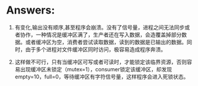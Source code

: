 Answers:
===
1.  有变化,输出没有顺序,甚至程序会崩溃。没有了信号量，进程之间无法同步或者协作，一种情况是缓冲区满了，生产者还在写入数据，会造覆盖掉部分数据。或者缓冲区为空，消费者尝试读取数据，读到的数据是已输出的数据。同时，由于多个进程对文件缓冲区同时访问，极容易造成程序奔溃。

2.  这样做不可行，只有当缓冲区可写或者可读时，才能锁定该临界资源，否则容易出现缓冲区未锁定（mutex=1），consumer锁定该缓冲区，却发现empty=10，full=0，等待缓冲区有字符信号量，这样程序会进入死锁状态。


